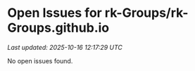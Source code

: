 # Open Issues for rk-Groups/rk-Groups.github.io

*Last updated: 2025-10-16 12:17:29 UTC*

No open issues found.

